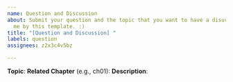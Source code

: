 ```yaml
---
name: Question and Discussion
about: Submit your question and the topic that you want to have a disucssion with
  me by this template. :)
title: "[Question and Discussion] "
labels: question
assignees: z2x3c4v5bz

---
```


**Topic**: 
**Related Chapter** (e.g., ch01): 
**Description**:
